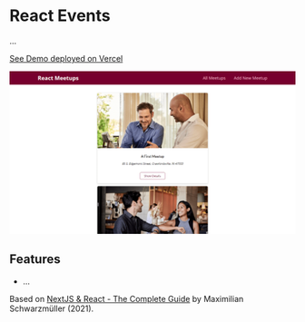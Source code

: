 # React Events

...

[See Demo deployed on Vercel](#)

<p align="center">
    <img src="screenshot.png">
</p>

## Features

- ...

Based on [NextJS & React - The Complete Guide](https://www.udemy.com/course/nextjs-react-the-complete-guide/) by Maximilian Schwarzmüller (2021).
